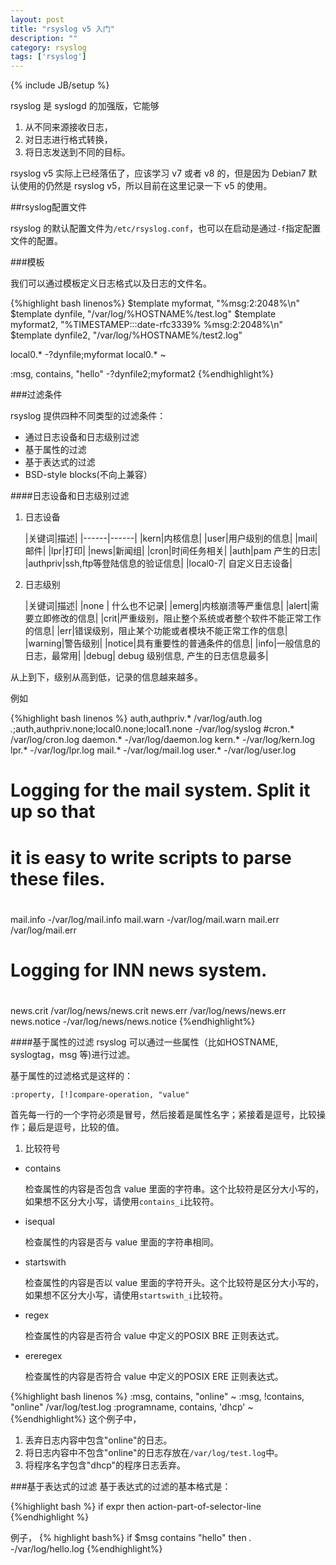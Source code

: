 ```yaml
---
layout: post
title: "rsyslog v5 入门"
description: ""
category: rsyslog
tags: ['rsyslog']
---
```

{% include JB/setup %}

rsyslog 是 syslogd 的加强版，它能够

1. 从不同来源接收日志，
2. 对日志进行格式转换，
3. 将日志发送到不同的目标。

rsyslog v5 实际上已经落伍了，应该学习 v7 或者 v8 的，但是因为 Debian7 默认使用的仍然是 rsyslog v5，所以目前在这里记录一下 v5 的使用。


##rsyslog配置文件

rsyslog 的默认配置文件为`/etc/rsyslog.conf`，也可以在启动是通过`-f`指定配置文件的配置。

###模板

我们可以通过模板定义日志格式以及日志的文件名。

{%highlight bash linenos%}
$template myformat, "%msg:2:2048%\n"
$template dynfile, "/var/log/%HOSTNAME%/test.log"
$template myformat2, "%TIMESTAMEP:::date-rfc3339% %msg:2:2048%\n"
$template dynfile2, "/var/log/%HOSTNAME%/test2.log"

local0.* -?dynfile;myformat
local0.* ~

:msg, contains, "hello" -?dynfile2;myformat2
{%endhighlight%}

###过滤条件

rsyslog 提供四种不同类型的过滤条件：

* 通过日志设备和日志级别过滤
* 基于属性的过滤
* 基于表达式的过滤
* BSD-style blocks(不向上兼容）


####日志设备和日志级别过滤
1. 日志设备

   |关键词|描述|
|------|------|
|kern|内核信息|
|user|用户级别的信息|
|mail|邮件|
|lpr|打印|
|news|新闻组|
|cron|时间任务相关|
|auth|pam 产生的日志|
|authpriv|ssh,ftp等登陆信息的验证信息|
|local0-7| 自定义日志设备|


2. 日志级别

   |关键词|描述|
|none | 什么也不记录|
|emerg|内核崩溃等严重信息|
|alert|需要立即修改的信息|
|crit|严重级别，阻止整个系统或者整个软件不能正常工作的信息|
|err|错误级别，阻止某个功能或者模块不能正常工作的信息|
|warning|警告级别|
|notice|具有重要性的普通条件的信息|
|info|一般信息的日志，最常用|
|debug| debug 级别信息, 产生的日志信息最多|

从上到下，级别从高到低，记录的信息越来越多。

例如

   {%highlight bash linenos %}
auth,authpriv.*         /var/log/auth.log
*.*;auth,authpriv.none;local0.none;local1.none      -/var/log/syslog
#cron.*             /var/log/cron.log
daemon.*            -/var/log/daemon.log
kern.*              -/var/log/kern.log
lpr.*               -/var/log/lpr.log
mail.*              -/var/log/mail.log
user.*              -/var/log/user.log

#
# Logging for the mail system.  Split it up so that
# it is easy to write scripts to parse these files.
#
mail.info           -/var/log/mail.info
mail.warn           -/var/log/mail.warn
mail.err            /var/log/mail.err

#
# Logging for INN news system.
#
news.crit           /var/log/news/news.crit
news.err            /var/log/news/news.err
news.notice         -/var/log/news/news.notice
{%endhighlight%}

####基于属性的过滤
rsyslog 可以通过一些属性（比如HOSTNAME, syslogtag，msg 等)进行过滤。

基于属性的过滤格式是这样的：

~~~
:property, [!]compare-operation, "value"
~~~

首先每一行的一个字符必须是冒号，然后接着是属性名字；紧接着是逗号，比较操作；最后是逗号，比较的值。

1. 比较符号

* contains

    检查属性的内容是否包含 value 里面的字符串。这个比较符是区分大小写的，如果想不区分大小写，请使用`contains_i`比较符。

* isequal

    检查属性的内容是否与 value 里面的字符串相同。

* startswith

    检查属性的内容是否以 value 里面的字符开头。这个比较符是区分大小写的，如果想不区分大小写，请使用`startswith_i`比较符。

* regex

    检查属性的内容是否符合 value 中定义的POSIX BRE 正则表达式。

* ereregex

    检查属性的内容是否符合 value 中定义的POSIX ERE 正则表达式。

{%highlight bash linenos %}
:msg, contains, "online" ~
:msg, !contains, "online" /var/log/test.log
:programname, contains, 'dhcp' ~
{%endhighlight%}
这个例子中，

1. 丢弃日志内容中包含"online"的日志。
2. 将日志内容中不包含"online"的日志存放在`/var/log/test.log`中。
3. 将程序名字包含"dhcp"的程序日志丢弃。

###基于表达式的过滤
基于表达式的过滤的基本格式是：

{%highlight bash %}
if expr then action-part-of-selector-line
{%endhighlight %}

例子，
{% highlight bash%}
if $msg contains "hello" then *.* -/var/log/hello.log
{%endhighlight%}
